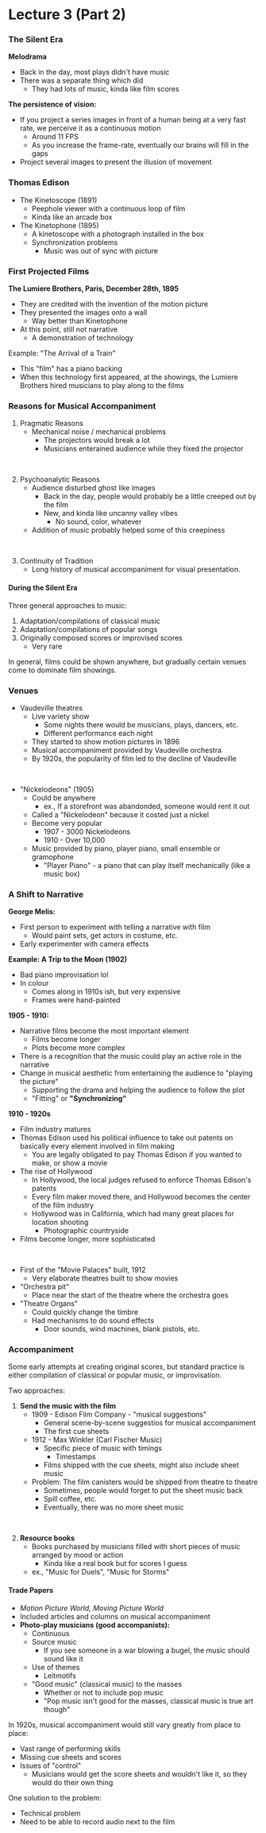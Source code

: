 # Lecture 3 (Part 2)

### The Silent Era

**Melodrama**
* Back in the day, most plays didn't have music
* There was a separate thing which did
    * They had lots of music, kinda like film scores

**The persistence of vision:**
* If you project a series images in front of a human being at a very fast rate, we perceive it as a continuous motion
    * Around 11 FPS
    * As you increase the frame-rate, eventually our brains will fill in the gaps
* Project several images to present the illusion of movement

### Thomas Edison
* The Kinetoscope (1891)
    * Peephole viewer with a continuous loop of film
    * Kinda like an arcade box
* The Kinetophone (1895)
    * A kinetoscope with a photograph installed in the box
    * Synchronization problems
        * Music was out of sync with picture

### First Projected Films
**The Lumiere Brothers, Paris, December 28th, 1895**
* They are credited with the invention of the motion picture
* They presented the images onto a wall
    * Way better than Kinetophone
* At this point, still not narrative
    * A demonstration of technology

Example: "The Arrival of a Train"
* This "film" has a piano backing
* When this technology first appeared, at the showings, the Lumiere Brothers hired musicians to play along to the films

### Reasons for Musical Accompaniment
1. Pragmatic Reasons
    * Mechanical noise / mechanical problems
        * The projectors would break a lot
        * Musicians enterained audience while they fixed the projector

<br>

2. Psychoanalytic Reasons
    * Audience disturbed ghost like images
        * Back in the day, people would probably be a little creeped out by the film
        * New, and kinda like uncanny valley vibes
            * No sound, color, whatever
    * Addition of music probably helped some of this creepiness

<br>

3. Continuity of Tradition
    * Long history of musical accompaniment for visual presentation.

#### During the Silent Era
Three general approaches to music:
1. Adaptation/compilations of classical music
2. Adaptation/compilations of popular songs
3. Originally composed scores or improvised scores
    * Very rare

In general, films could be shown anywhere, but gradually certain venues come
to dominate film showings.

### Venues
* Vaudeville theatres
    * Live variety show
        * Some nights there would be musicians, plays, dancers, etc.
        * Different performance each night
    * They started to show motion pictures in 1896
    * Musical accompaniment provided by Vaudeville orchestra
    * By 1920s, the popularity of film led to the decline of Vaudeville

<br>

* "Nickelodeons" (1905)
    * Could be anywhere
        * ex., If a storefront was abandonded, someone would rent it out
    * Called a "Nickelodeon" because it costed just a nickel
    * Become very popular
        * 1907 - 3000 Nickelodeons
        * 1910 - Over 10,000
    * Music provided by piano, player piano, small ensemble or gramophone
        * "Player Piano" - a piano that can play itself mechanically (like a music box)

### A Shift to Narrative
**George Melis:**
* First person to experiment with telling a narrative with film
    * Would paint sets, get actors in costume, etc.
* Early experimenter with camera effects

**Example: A Trip to the Moon (1902)**
* Bad piano improvisation lol
* In colour
    * Comes along in 1910s ish, but very expensive
    * Frames were hand-painted

**1905 - 1910:**
* Narrative films become the most important element
    * Films become longer
    * Plots become more complex
* There is a recognition that the music could play an active role in the narrative
* Change in musical aesthetic from entertaining the audience to "playing the picture"
    * Supporting the drama and helping the audience to follow the plot
    * "Fitting" or **"Synchronizing"**

**1910 - 1920s**
* Film industry matures
* Thomas Edison used his political influence to take out patents on basically every element involved in film making
    * You are legally obligated to pay Thomas Edison if you wanted to make, or show a movie
* The rise of Hollywood
    * In Hollywood, the local judges refused to enforce Thomas Edison's patents
    * Every film maker moved there, and Hollywood becomes the center of the film industry
    * Hollywood was in California, which had many great places for location shooting
        * Photographic countryside
* Films become longer, more sophisticated 

<br>

* First of the "Movie Palaces" built, 1912
    * Very elaborate theatres built to show movies
* "Orchestra pit"
    * Place near the start of the theatre where the orchestra goes
* "Theatre Organs"
    * Could quickly change the timbre
    * Had mechanisms to do sound effects
        * Door sounds, wind machines, blank pistols, etc.

### Accompaniment
Some early attempts at creating original scores, but standard practice is either
compilation of classical or popular music, or improvisation.

Two approaches:

1. **Send the music with the film**
    * 1909 - Edison Film Company - "musical suggestions"
        * General scene-by-scene suggestios for musical accompaniment
        * The first cue sheets
    * 1912 - Max Winkler (Carl Fischer Music)
        * Specific piece of music with timings
            * Timestamps
        * Films shipped with the cue sheets, might also include sheet music
    * Problem: The film canisters would be shipped from theatre to theatre
        * Sometimes, people would forget to put the sheet music back
        * Spill coffee, etc.
        * Eventually, there was no more sheet music

<br>

2. **Resource books**
    * Books purchased by musicians filled with short pieces of music arranged by mood or action
        * Kinda like a real book but for scores I guess
    * ex., "Music for Duels", "Music for Storms"

#### Trade Papers
* *Motion Picture World, Moving Picture World*
* Included articles and columns on musical accompaniment
* **Photo-play musicians (good accompanists):**
    * Continuous
    * Source music
        * If you see someone in a war blowing a bugel, the music should sound like it
    * Use of themes
        * Leitmotifs
    * "Good music" (classical music) to the masses
        * Whether or not to include pop music
        * "Pop music isn't good for the masses, classical music is true art though"

In 1920s, musical accompaniment would still vary greatly from place to place:
* Vast range of performing skills
* Missing cue sheets and scores
* Issues of "control"
    * Musicians would get the score sheets and wouldn't like it, so they would do their own thing

One solution to the problem:
* Technical problem
* Need to be able to record audio next to the film
